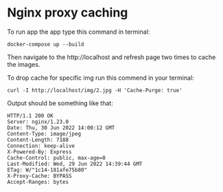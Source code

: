 # Nginx proxy caching

To run app the app type this command in terminal:

```
docker-compose up --build
```

Then navigate to the http://localhost and refresh page two times to cache the images.

To drop cache  for specific img run this commend in your terminal:

```
curl -I http://localhost/img/2.jpg -H 'Cache-Purge: true'
```

Output should be something like that:

```
HTTP/1.1 200 OK
Server: nginx/1.23.0
Date: Thu, 30 Jun 2022 14:00:12 GMT
Content-Type: image/jpeg
Content-Length: 7188
Connection: keep-alive
X-Powered-By: Express
Cache-Control: public, max-age=0
Last-Modified: Wed, 29 Jun 2022 14:39:44 GMT
ETag: W/"1c14-181afe75b80"
X-Proxy-Cache: BYPASS
Accept-Ranges: bytes

```
